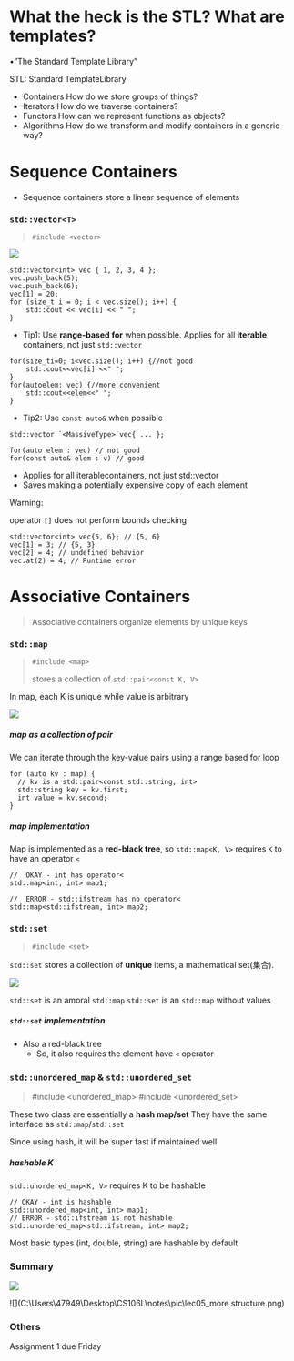 # What the heck is the STL? What are templates?

•”The Standard Template Library”

STL: Standard TemplateLibrary

* Containers
  How do we store groups of things?
* Iterators
  How do we traverse containers?
* Functors
  How can we represent functions as objects?
* Algorithms
  How do we transform and modify containers in a generic way?

# Sequence Containers

* Sequence containers store a linear sequence of elements

### `std::vector<T>`

> `#include <vector>`

![](C:\Users\47949\Desktop\CS106L\notes\pic\lec05_Vector.png)

```
std::vector<int> vec { 1, 2, 3, 4 };
vec.push_back(5);
vec.push_back(6);
vec[1] = 20;
for (size_t i = 0; i < vec.size(); i++) {
	std::cout << vec[i] << " ";
}
```

* Tip1: Use **range-based for** when possible. Applies for all **iterable** containers, not just `std::vector`

```
for(size_ti=0; i<vec.size(); i++) {//not good
	std::cout<<vec[i] <<" ";
}
for(autoelem: vec) {//more convenient
	std::cout<<elem<<" ";
}
```

* Tip2: Use `const auto&` when possible

```
std::vector `<MassiveType>`vec{ ... };

for(auto elem : vec) // not good
for(const auto& elem : v) // good
```

* Applies for all iterablecontainers, not just std::vector
* Saves making a potentially expensive copy of each element

Warning:

operator `[]` does not perform bounds checking

```
std::vector<int> vec{5, 6}; // {5, 6}
vec[1] = 3; // {5, 3}
vec[2] = 4; // undefined behavior
vec.at(2) = 4; // Runtime error
```



# Associative Containers

> Associative containers organize elements by unique keys

### `std::map`

> `#include <map>` 
>
> stores a collection of `std::pair<const K, V>`

In map, each K is unique while value is arbitrary

![](C:\Users\47949\Desktop\CS106L\notes\pic\lec05_Map.png)

##### map as a collection of pair

We can iterate through the key-value pairs using a range based for loop

```std::map<std::string, int> map;
for (auto kv : map) {
  // kv is a std::pair<const std::string, int>
  std::string key = kv.first;
  int value = kv.second;
}
```

##### map implementation 

Map is implemented as a **red-black tree**, so `std::map<K, V>` requires `K` to have an operator `<`

```
//  OKAY - int has operator<
std::map<int, int> map1; 

//  ERROR - std::ifstream has no operator<
std::map<std::ifstream, int> map2;
```

### `std::set`
>  `#include <set>`

`std::set` stores a collection of **unique** items, a mathematical set(集合).

![](C:\Users\47949\Desktop\CS106L\notes\pic\lec05_Set.png)

`std::set` is an amoral `std::map`
`std::set` is an `std::map` without values

##### `std::set` implementation

* Also a red-black tree
  * So, it also requires the element have `<` operator 



### `std::unordered_map` & `std::unordered_set`
> #include <unordered_map> 
> #include <unordered_set>

These two class are essentially a **hash map/set**
They have the same interface as `std::map`/`std::set`

Since using hash, it will be super fast if maintained well.

##### hashable K

`std::unordered_map<K, V>` requires K to be hashable

```//  OKAY - int is hashable
// OKAY - int is hashable
std::unordered_map<int, int> map1; 
// ERROR - std::ifstream is not hashable
std::unordered_map<std::ifstream, int> map2; 
```

Most basic types (int, double, string) are hashable by default

### Summary

![](C:\Users\47949\Desktop\CS106L\notes\pic\lec05_Summary.png)

![](C:\Users\47949\Desktop\CS106L\notes\pic\lec05_more structure.png)

### Others

Assignment 1 due Friday
